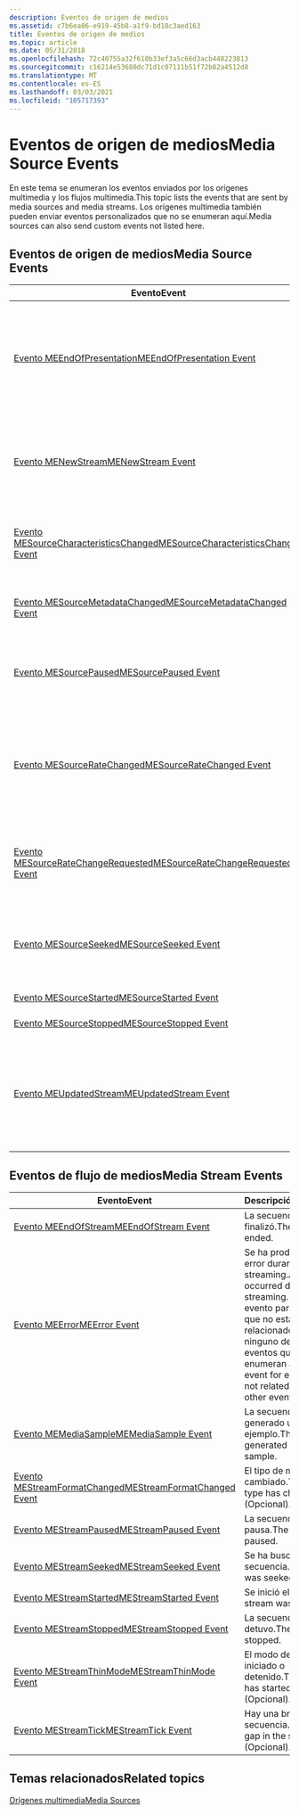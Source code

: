```yaml
---
description: Eventos de origen de medios
ms.assetid: c7b6ea86-e919-45b8-a1f9-bd18c3aed163
title: Eventos de origen de medios
ms.topic: article
ms.date: 05/31/2018
ms.openlocfilehash: 72c40755a32f610b33ef3a5c66d3acb448223813
ms.sourcegitcommit: c16214e53680dc71d1c07111b51f72b82a4512d8
ms.translationtype: MT
ms.contentlocale: es-ES
ms.lasthandoff: 03/03/2021
ms.locfileid: "105717393"
---
```

# <a name="media-source-events"></a><span data-ttu-id="fa11e-103">Eventos de origen de medios</span><span class="sxs-lookup"><span data-stu-id="fa11e-103">Media Source Events</span></span>

<span data-ttu-id="fa11e-104">En este tema se enumeran los eventos enviados por los orígenes multimedia y los flujos multimedia.</span><span class="sxs-lookup"><span data-stu-id="fa11e-104">This topic lists the events that are sent by media sources and media streams.</span></span> <span data-ttu-id="fa11e-105">Los orígenes multimedia también pueden enviar eventos personalizados que no se enumeran aquí.</span><span class="sxs-lookup"><span data-stu-id="fa11e-105">Media sources can also send custom events not listed here.</span></span>

## <a name="media-source-events"></a><span data-ttu-id="fa11e-106">Eventos de origen de medios</span><span class="sxs-lookup"><span data-stu-id="fa11e-106">Media Source Events</span></span>



| <span data-ttu-id="fa11e-107">Evento</span><span class="sxs-lookup"><span data-stu-id="fa11e-107">Event</span></span>                                                                      | <span data-ttu-id="fa11e-108">Descripción</span><span class="sxs-lookup"><span data-stu-id="fa11e-108">Description</span></span>                                                                                      |
|----------------------------------------------------------------------------|--------------------------------------------------------------------------------------------------|
| [<span data-ttu-id="fa11e-109">Evento MEEndOfPresentation</span><span class="sxs-lookup"><span data-stu-id="fa11e-109">MEEndOfPresentation Event</span></span>](meendofpresentation.md)                       | <span data-ttu-id="fa11e-110">Finalizó la presentación.</span><span class="sxs-lookup"><span data-stu-id="fa11e-110">The presentation ended.</span></span> <span data-ttu-id="fa11e-111">Todas las secuencias de la presentación han alcanzado el final de la secuencia.</span><span class="sxs-lookup"><span data-stu-id="fa11e-111">All streams in the presentation have reached the end of the stream.</span></span>      |
| [<span data-ttu-id="fa11e-112">Evento MENewStream</span><span class="sxs-lookup"><span data-stu-id="fa11e-112">MENewStream Event</span></span>](menewstream.md)                                       | <span data-ttu-id="fa11e-113">Se creó una nueva secuencia.</span><span class="sxs-lookup"><span data-stu-id="fa11e-113">A new stream was created.</span></span> <span data-ttu-id="fa11e-114">El evento contiene un puntero a la secuencia.</span><span class="sxs-lookup"><span data-stu-id="fa11e-114">The event contains a pointer to the stream.</span></span>                            |
| [<span data-ttu-id="fa11e-115">Evento MESourceCharacteristicsChanged</span><span class="sxs-lookup"><span data-stu-id="fa11e-115">MESourceCharacteristicsChanged Event</span></span>](mesourcecharacteristicschanged.md) | <span data-ttu-id="fa11e-116">Las características del origen han cambiado.</span><span class="sxs-lookup"><span data-stu-id="fa11e-116">The characteristics of the source have changed.</span></span> <span data-ttu-id="fa11e-117">(Opcional).</span><span class="sxs-lookup"><span data-stu-id="fa11e-117">(Optional.)</span></span>                                      |
| [<span data-ttu-id="fa11e-118">Evento MESourceMetadataChanged</span><span class="sxs-lookup"><span data-stu-id="fa11e-118">MESourceMetadataChanged Event</span></span>](mesourcemetadatachanged.md)               | <span data-ttu-id="fa11e-119">Los metadatos del origen han cambiado.</span><span class="sxs-lookup"><span data-stu-id="fa11e-119">The source's metadata has changed.</span></span> <span data-ttu-id="fa11e-120">(Opcional).</span><span class="sxs-lookup"><span data-stu-id="fa11e-120">(Optional.)</span></span>                                                   |
| [<span data-ttu-id="fa11e-121">Evento MESourcePaused</span><span class="sxs-lookup"><span data-stu-id="fa11e-121">MESourcePaused Event</span></span>](mesourcepaused.md)                                 | <span data-ttu-id="fa11e-122">El origen está en pausa.</span><span class="sxs-lookup"><span data-stu-id="fa11e-122">The source was paused.</span></span> <span data-ttu-id="fa11e-123">No todos los orígenes admiten la pausa.</span><span class="sxs-lookup"><span data-stu-id="fa11e-123">Not all sources support pausing.</span></span>                                          |
| [<span data-ttu-id="fa11e-124">Evento MESourceRateChanged</span><span class="sxs-lookup"><span data-stu-id="fa11e-124">MESourceRateChanged Event</span></span>](mesourceratechanged.md)                       | <span data-ttu-id="fa11e-125">La velocidad de reproducción del origen ha cambiado.</span><span class="sxs-lookup"><span data-stu-id="fa11e-125">The source's playback rate has changed.</span></span> <span data-ttu-id="fa11e-126">(Opcional; se aplica si el origen admite el control de tasas).</span><span class="sxs-lookup"><span data-stu-id="fa11e-126">(Optional; applies if the source supports rate control.)</span></span> |
| [<span data-ttu-id="fa11e-127">Evento MESourceRateChangeRequested</span><span class="sxs-lookup"><span data-stu-id="fa11e-127">MESourceRateChangeRequested Event</span></span>](mesourceratechangerequested.md)       | <span data-ttu-id="fa11e-128">El origen está solicitando una nueva velocidad de reproducción.</span><span class="sxs-lookup"><span data-stu-id="fa11e-128">The source is requesting a new playback rate.</span></span> <span data-ttu-id="fa11e-129">(Opcional).</span><span class="sxs-lookup"><span data-stu-id="fa11e-129">(Optional.)</span></span>                                        |
| [<span data-ttu-id="fa11e-130">Evento MESourceSeeked</span><span class="sxs-lookup"><span data-stu-id="fa11e-130">MESourceSeeked Event</span></span>](mesourceseeked.md)                                 | <span data-ttu-id="fa11e-131">Se ha buscado el origen.</span><span class="sxs-lookup"><span data-stu-id="fa11e-131">The source was seeked.</span></span> <span data-ttu-id="fa11e-132">No todos los orígenes admiten búsquedas.</span><span class="sxs-lookup"><span data-stu-id="fa11e-132">Not all sources support seeking.</span></span>                                          |
| [<span data-ttu-id="fa11e-133">Evento MESourceStarted</span><span class="sxs-lookup"><span data-stu-id="fa11e-133">MESourceStarted Event</span></span>](mesourcestarted.md)                               | <span data-ttu-id="fa11e-134">Se inició el origen.</span><span class="sxs-lookup"><span data-stu-id="fa11e-134">The source was started.</span></span>                                                                          |
| [<span data-ttu-id="fa11e-135">Evento MESourceStopped</span><span class="sxs-lookup"><span data-stu-id="fa11e-135">MESourceStopped Event</span></span>](mesourcestopped.md)                               | <span data-ttu-id="fa11e-136">El origen se detuvo.</span><span class="sxs-lookup"><span data-stu-id="fa11e-136">The source was stopped.</span></span>                                                                          |
| [<span data-ttu-id="fa11e-137">Evento MEUpdatedStream</span><span class="sxs-lookup"><span data-stu-id="fa11e-137">MEUpdatedStream Event</span></span>](meupdatedstream.md)                               | <span data-ttu-id="fa11e-138">Se ha buscado o se ha vuelto a iniciar una secuencia existente.</span><span class="sxs-lookup"><span data-stu-id="fa11e-138">An existing stream was seeked or re-started.</span></span> <span data-ttu-id="fa11e-139">El evento contiene un puntero a la secuencia.</span><span class="sxs-lookup"><span data-stu-id="fa11e-139">The event contains a pointer to the stream.</span></span>         |



 

## <a name="media-stream-events"></a><span data-ttu-id="fa11e-140">Eventos de flujo de medios</span><span class="sxs-lookup"><span data-stu-id="fa11e-140">Media Stream Events</span></span>



| <span data-ttu-id="fa11e-141">Evento</span><span class="sxs-lookup"><span data-stu-id="fa11e-141">Event</span></span>                                                    | <span data-ttu-id="fa11e-142">Descripción</span><span class="sxs-lookup"><span data-stu-id="fa11e-142">Description</span></span>                                                                                                                    |
|----------------------------------------------------------|--------------------------------------------------------------------------------------------------------------------------------|
| [<span data-ttu-id="fa11e-143">Evento MEEndOfStream</span><span class="sxs-lookup"><span data-stu-id="fa11e-143">MEEndOfStream Event</span></span>](meendofstream.md)                 | <span data-ttu-id="fa11e-144">La secuencia finalizó.</span><span class="sxs-lookup"><span data-stu-id="fa11e-144">The stream ended.</span></span>                                                                                                              |
| [<span data-ttu-id="fa11e-145">Evento MEError</span><span class="sxs-lookup"><span data-stu-id="fa11e-145">MEError Event</span></span>](meerror.md)                             | <span data-ttu-id="fa11e-146">Se ha producido un error durante el streaming.</span><span class="sxs-lookup"><span data-stu-id="fa11e-146">An error has occurred during streaming.</span></span> <span data-ttu-id="fa11e-147">Utilice este evento para los errores que no están relacionados con ninguno de los otros eventos que se enumeran aquí.</span><span class="sxs-lookup"><span data-stu-id="fa11e-147">Use this event for errors that are not related to any of the other events listed here.</span></span> |
| [<span data-ttu-id="fa11e-148">Evento MEMediaSample</span><span class="sxs-lookup"><span data-stu-id="fa11e-148">MEMediaSample Event</span></span>](memediasample.md)                 | <span data-ttu-id="fa11e-149">La secuencia ha generado un nuevo ejemplo.</span><span class="sxs-lookup"><span data-stu-id="fa11e-149">The stream has generated a new sample.</span></span>                                                                                         |
| [<span data-ttu-id="fa11e-150">Evento MEStreamFormatChanged</span><span class="sxs-lookup"><span data-stu-id="fa11e-150">MEStreamFormatChanged Event</span></span>](mestreamformatchanged.md) | <span data-ttu-id="fa11e-151">El tipo de medio ha cambiado.</span><span class="sxs-lookup"><span data-stu-id="fa11e-151">The media type has changed.</span></span> <span data-ttu-id="fa11e-152">(Opcional).</span><span class="sxs-lookup"><span data-stu-id="fa11e-152">(Optional.)</span></span>                                                                                        |
| [<span data-ttu-id="fa11e-153">Evento MEStreamPaused</span><span class="sxs-lookup"><span data-stu-id="fa11e-153">MEStreamPaused Event</span></span>](mestreampaused.md)               | <span data-ttu-id="fa11e-154">La secuencia está en pausa.</span><span class="sxs-lookup"><span data-stu-id="fa11e-154">The stream was paused.</span></span>                                                                                                         |
| [<span data-ttu-id="fa11e-155">Evento MEStreamSeeked</span><span class="sxs-lookup"><span data-stu-id="fa11e-155">MEStreamSeeked Event</span></span>](mestreamseeked.md)               | <span data-ttu-id="fa11e-156">Se ha buscado en la secuencia.</span><span class="sxs-lookup"><span data-stu-id="fa11e-156">The stream was seeked.</span></span>                                                                                                         |
| [<span data-ttu-id="fa11e-157">Evento MEStreamStarted</span><span class="sxs-lookup"><span data-stu-id="fa11e-157">MEStreamStarted Event</span></span>](mestreamstarted.md)             | <span data-ttu-id="fa11e-158">Se inició el flujo.</span><span class="sxs-lookup"><span data-stu-id="fa11e-158">The stream was started.</span></span>                                                                                                        |
| [<span data-ttu-id="fa11e-159">Evento MEStreamStopped</span><span class="sxs-lookup"><span data-stu-id="fa11e-159">MEStreamStopped Event</span></span>](mestreamstopped.md)             | <span data-ttu-id="fa11e-160">La secuencia se detuvo.</span><span class="sxs-lookup"><span data-stu-id="fa11e-160">The stream was stopped.</span></span>                                                                                                        |
| [<span data-ttu-id="fa11e-161">Evento MEStreamThinMode</span><span class="sxs-lookup"><span data-stu-id="fa11e-161">MEStreamThinMode Event</span></span>](mestreamthinmode.md)           | <span data-ttu-id="fa11e-162">El modo delgado se ha iniciado o detenido.</span><span class="sxs-lookup"><span data-stu-id="fa11e-162">Thinning mode has started or stopped.</span></span> <span data-ttu-id="fa11e-163">(Opcional).</span><span class="sxs-lookup"><span data-stu-id="fa11e-163">(Optional.)</span></span>                                                                              |
| [<span data-ttu-id="fa11e-164">Evento MEStreamTick</span><span class="sxs-lookup"><span data-stu-id="fa11e-164">MEStreamTick Event</span></span>](mestreamtick.md)                   | <span data-ttu-id="fa11e-165">Hay una brecha en la secuencia.</span><span class="sxs-lookup"><span data-stu-id="fa11e-165">There is a gap in the stream.</span></span> <span data-ttu-id="fa11e-166">(Opcional).</span><span class="sxs-lookup"><span data-stu-id="fa11e-166">(Optional.)</span></span>                                                                                      |



 

## <a name="related-topics"></a><span data-ttu-id="fa11e-167">Temas relacionados</span><span class="sxs-lookup"><span data-stu-id="fa11e-167">Related topics</span></span>

<dl> <dt>

[<span data-ttu-id="fa11e-168">Orígenes multimedia</span><span class="sxs-lookup"><span data-stu-id="fa11e-168">Media Sources</span></span>](media-sources.md)
</dt> </dl>

 

 



